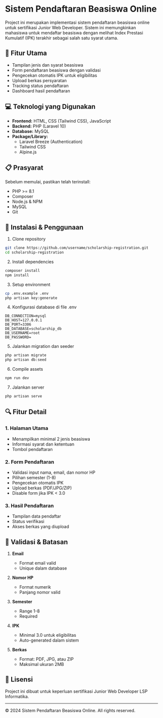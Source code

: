 # Sistem Pendaftaran Beasiswa Online

Project ini merupakan implementasi sistem pendaftaran beasiswa online untuk sertifikasi Junior Web Developer. Sistem ini memungkinkan mahasiswa untuk mendaftar beasiswa dengan melihat Index Prestasi Kumulatif (IPK) terakhir sebagai salah satu syarat utama.

## 🚀 Fitur Utama

- Tampilan jenis dan syarat beasiswa
- Form pendaftaran beasiswa dengan validasi
- Pengecekan otomatis IPK untuk eligibilitas
- Upload berkas persyaratan
- Tracking status pendaftaran
- Dashboard hasil pendaftaran

## 💻 Teknologi yang Digunakan

- **Frontend:** HTML, CSS (Tailwind CSS), JavaScript
- **Backend:** PHP (Laravel 10)
- **Database:** MySQL
- **Package/Library:**
  - Laravel Breeze (Authentication)
  - Tailwind CSS
  - Alpine.js

## 📋 Prasyarat

Sebelum memulai, pastikan telah terinstall:
- PHP >= 8.1
- Composer
- Node.js & NPM
- MySQL
- Git

## 🔧 Instalasi & Penggunaan

1. Clone repository
```bash
git clone https://github.com/username/scholarship-registration.git
cd scholarship-registration
```

2. Install dependencies
```bash
composer install
npm install
```

3. Setup environment
```bash
cp .env.example .env
php artisan key:generate
```

4. Konfigurasi database di file .env
```
DB_CONNECTION=mysql
DB_HOST=127.0.0.1
DB_PORT=3306
DB_DATABASE=scholarship_db
DB_USERNAME=root
DB_PASSWORD=
```

5. Jalankan migration dan seeder
```bash
php artisan migrate
php artisan db:seed
```

6. Compile assets
```bash
npm run dev
```

7. Jalankan server
```bash
php artisan serve
```

## 🔍 Fitur Detail

### 1. Halaman Utama
- Menampilkan minimal 2 jenis beasiswa
- Informasi syarat dan ketentuan
- Tombol pendaftaran

### 2. Form Pendaftaran
- Validasi input nama, email, dan nomor HP
- Pilihan semester (1-8)
- Pengecekan otomatis IPK
- Upload berkas (PDF/JPG/ZIP)
- Disable form jika IPK < 3.0

### 3. Hasil Pendaftaran
- Tampilan data pendaftar
- Status verifikasi
- Akses berkas yang diupload

## 🔐 Validasi & Batasan

1. **Email**
   - Format email valid
   - Unique dalam database

2. **Nomor HP**
   - Format numerik
   - Panjang nomor valid

3. **Semester**
   - Range 1-8
   - Required

4. **IPK**
   - Minimal 3.0 untuk eligibilitas
   - Auto-generated dalam sistem

5. **Berkas**
   - Format: PDF, JPG, atau ZIP
   - Maksimal ukuran 2MB

## 📄 Lisensi
Project ini dibuat untuk keperluan sertifikasi Junior Web Developer LSP Informatika.

---
© 2024 Sistem Pendaftaran Beasiswa Online. All rights reserved.
